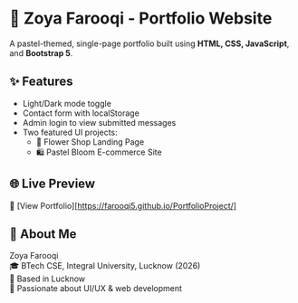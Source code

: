 # 💖 Zoya Farooqi - Portfolio Website

A pastel-themed, single-page portfolio built using **HTML, CSS, JavaScript**, and **Bootstrap 5**.

## ✨ Features
- Light/Dark mode toggle
- Contact form with localStorage
- Admin login to view submitted messages
- Two featured UI projects:
  - 🌸 Flower Shop Landing Page
  - 🛍️ Pastel Bloom E-commerce Site

## 🌐 Live Preview
🔗 [View Portfolio][https://farooqi5.github.io/PortfolioProject/]

## 📌 About Me
Zoya Farooqi  
🎓 BTech CSE, Integral University, Lucknow (2026)  
📍 Based in Lucknow  
🎨 Passionate about UI/UX & web development

